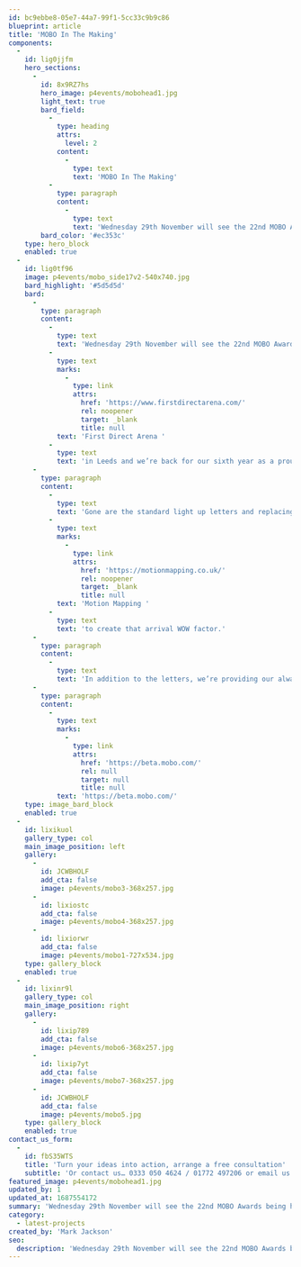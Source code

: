 ```yaml
---
id: bc9ebbe8-05e7-44a7-99f1-5cc33c9b9c86
blueprint: article
title: 'MOBO In The Making'
components:
  -
    id: lig0jjfm
    hero_sections:
      -
        id: 8x9RZ7hs
        hero_image: p4events/mobohead1.jpg
        light_text: true
        bard_field:
          -
            type: heading
            attrs:
              level: 2
            content:
              -
                type: text
                text: 'MOBO In The Making'
          -
            type: paragraph
            content:
              -
                type: text
                text: 'Wednesday 29th November will see the 22nd MOBO Awards being hosted at the First Direct Arena in Leeds and we’re back for our sixth year as a proud MOBO Partner.'
        bard_color: '#ec353c'
    type: hero_block
    enabled: true
  -
    id: lig0tf96
    image: p4events/mobo_side17v2-540x740.jpg
    bard_highlight: '#5d5d5d'
    bard:
      -
        type: paragraph
        content:
          -
            type: text
            text: 'Wednesday 29th November will see the 22nd MOBO Awards being hosted at the '
          -
            type: text
            marks:
              -
                type: link
                attrs:
                  href: 'https://www.firstdirectarena.com/'
                  rel: noopener
                  target: _blank
                  title: null
            text: 'First Direct Arena '
          -
            type: text
            text: 'in Leeds and we’re back for our sixth year as a proud MOBO Partner. This year we’re going one step further, providing a complete, customised solution for the pre-reception area for just under 1,000 guests.'
      -
        type: paragraph
        content:
          -
            type: text
            text: 'Gone are the standard light up letters and replacing them is a fully bespoke MOBO logo standing over 6ft tall and 15ft wide. This may look like simply a giant white logo, but wait and see how it comes to life as we once again team up with our friends at '
          -
            type: text
            marks:
              -
                type: link
                attrs:
                  href: 'https://motionmapping.co.uk/'
                  rel: noopener
                  target: _blank
                  title: null
            text: 'Motion Mapping '
          -
            type: text
            text: 'to create that arrival WOW factor.'
      -
        type: paragraph
        content:
          -
            type: text
            text: 'In addition to the letters, we’re providing our always popular luxury chesterfield clad bars to be filled with Champagne and matching chesterfield clad booth units. To further personalise these soft seating areas we’re also creating customised gold mirrored cubes and plinths, designed and created especially for this years awards.'
      -
        type: paragraph
        content:
          -
            type: text
            marks:
              -
                type: link
                attrs:
                  href: 'https://beta.mobo.com/'
                  rel: null
                  target: null
                  title: null
            text: 'https://beta.mobo.com/'
    type: image_bard_block
    enabled: true
  -
    id: lixikuol
    gallery_type: col
    main_image_position: left
    gallery:
      -
        id: JCWBHOLF
        add_cta: false
        image: p4events/mobo3-368x257.jpg
      -
        id: lixiostc
        add_cta: false
        image: p4events/mobo4-368x257.jpg
      -
        id: lixiorwr
        add_cta: false
        image: p4events/mobo1-727x534.jpg
    type: gallery_block
    enabled: true
  -
    id: lixinr9l
    gallery_type: col
    main_image_position: right
    gallery:
      -
        id: lixip789
        add_cta: false
        image: p4events/mobo6-368x257.jpg
      -
        id: lixip7yt
        add_cta: false
        image: p4events/mobo7-368x257.jpg
      -
        id: JCWBHOLF
        add_cta: false
        image: p4events/mobo5.jpg
    type: gallery_block
    enabled: true
contact_us_form:
  -
    id: fbS35WTS
    title: 'Turn your ideas into action, arrange a free consultation'
    subtitle: 'Or contact us… 0333 050 4624 / 01772 497206 or email us: info@p4events.co.uk'
featured_image: p4events/mobohead1.jpg
updated_by: 1
updated_at: 1687554172
summary: 'Wednesday 29th November will see the 22nd MOBO Awards being hosted at the First Direct Arena in Leeds and we’re back for our sixth year as a proud MOBO Partner.'
category:
  - latest-projects
created_by: 'Mark Jackson'
seo:
  description: 'Wednesday 29th November will see the 22nd MOBO Awards being hosted at the FD Arena in Leeds and we’re back for our 6th year as a proud MOBO Partner.'
---
```

